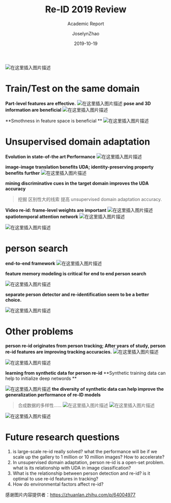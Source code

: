 ﻿---
layout:     post
title:      Re-ID 2019 Review
subtitle:   Academic Report
date:       2019-10-19
author:     JoselynZhao
header-img: img/post-bg-cook.jpg
catalog: true
tags:
    - Re-ID 
---

![在这里插入图片描述](https://img-blog.csdnimg.cn/20191019095219348.png?x-oss-process=image/watermark,type_ZmFuZ3poZW5naGVpdGk,shadow_10,text_aHR0cHM6Ly9ibG9nLmNzZG4ubmV0L05HVWV2ZXIxNQ==,size_16,color_FFFFFF,t_70)

# Train/Test on the same domain
**Part-level features are effective.**
![在这里插入图片描述](https://img-blog.csdnimg.cn/2019101909554897.png?x-oss-process=image/watermark,type_ZmFuZ3poZW5naGVpdGk,shadow_10,text_aHR0cHM6Ly9ibG9nLmNzZG4ubmV0L05HVWV2ZXIxNQ==,size_16,color_FFFFFF,t_70)
**pose and 3D information are beneficial**
![在这里插入图片描述](https://img-blog.csdnimg.cn/20191019102449622.png?x-oss-process=image/watermark,type_ZmFuZ3poZW5naGVpdGk,shadow_10,text_aHR0cHM6Ly9ibG9nLmNzZG4ubmV0L05HVWV2ZXIxNQ==,size_16,color_FFFFFF,t_70)

**Smothness in feature space is beneficial **
![在这里插入图片描述](https://img-blog.csdnimg.cn/20191019104927564.png?x-oss-process=image/watermark,type_ZmFuZ3poZW5naGVpdGk,shadow_10,text_aHR0cHM6Ly9ibG9nLmNzZG4ubmV0L05HVWV2ZXIxNQ==,size_16,color_FFFFFF,t_70)



# Unsupervised domain adaptation

**Evolution in state-of-the art Performance**
![在这里插入图片描述](https://img-blog.csdnimg.cn/20191019110659393.png?x-oss-process=image/watermark,type_ZmFuZ3poZW5naGVpdGk,shadow_10,text_aHR0cHM6Ly9ibG9nLmNzZG4ubmV0L05HVWV2ZXIxNQ==,size_16,color_FFFFFF,t_70)

**image-image translation benefits UDA; identity-preserving property benefits further**
![在这里插入图片描述](https://img-blog.csdnimg.cn/20191019110912847.png?x-oss-process=image/watermark,type_ZmFuZ3poZW5naGVpdGk,shadow_10,text_aHR0cHM6Ly9ibG9nLmNzZG4ubmV0L05HVWV2ZXIxNQ==,size_16,color_FFFFFF,t_70)

**mining discriminative cues in the target domain improves the UDA accuracy**
>挖掘 区别性大的线索 提高 unsupervised domain adaptation accuracy.

**Video re-id: frame-level weights are important**
![在这里插入图片描述](https://img-blog.csdnimg.cn/20191019160235143.png?x-oss-process=image/watermark,type_ZmFuZ3poZW5naGVpdGk,shadow_10,text_aHR0cHM6Ly9ibG9nLmNzZG4ubmV0L05HVWV2ZXIxNQ==,size_16,color_FFFFFF,t_70)
**spatiotemporal attention network**
![在这里插入图片描述](https://img-blog.csdnimg.cn/2019101916025470.png?x-oss-process=image/watermark,type_ZmFuZ3poZW5naGVpdGk,shadow_10,text_aHR0cHM6Ly9ibG9nLmNzZG4ubmV0L05HVWV2ZXIxNQ==,size_16,color_FFFFFF,t_70)

![在这里插入图片描述](https://img-blog.csdnimg.cn/20191019160307190.png?x-oss-process=image/watermark,type_ZmFuZ3poZW5naGVpdGk,shadow_10,text_aHR0cHM6Ly9ibG9nLmNzZG4ubmV0L05HVWV2ZXIxNQ==,size_16,color_FFFFFF,t_70)
# person search

**end-to-end framework**
![在这里插入图片描述](https://img-blog.csdnimg.cn/20191019163052396.png?x-oss-process=image/watermark,type_ZmFuZ3poZW5naGVpdGk,shadow_10,text_aHR0cHM6Ly9ibG9nLmNzZG4ubmV0L05HVWV2ZXIxNQ==,size_16,color_FFFFFF,t_70)

**feature memory modeling is critical for end to end person search**

![在这里插入图片描述](https://img-blog.csdnimg.cn/20191019163139194.png?x-oss-process=image/watermark,type_ZmFuZ3poZW5naGVpdGk,shadow_10,text_aHR0cHM6Ly9ibG9nLmNzZG4ubmV0L05HVWV2ZXIxNQ==,size_16,color_FFFFFF,t_70)

**separate person detector and re-identification seem to be a better choice.**

![在这里插入图片描述](https://img-blog.csdnimg.cn/20191019163559606.png?x-oss-process=image/watermark,type_ZmFuZ3poZW5naGVpdGk,shadow_10,text_aHR0cHM6Ly9ibG9nLmNzZG4ubmV0L05HVWV2ZXIxNQ==,size_16,color_FFFFFF,t_70)

# Other problems

**person re-id originates from person tracking; After years of study, person re-id features are improving tracking accuracies.**
![在这里插入图片描述](https://img-blog.csdnimg.cn/20191019170526810.png?x-oss-process=image/watermark,type_ZmFuZ3poZW5naGVpdGk,shadow_10,text_aHR0cHM6Ly9ibG9nLmNzZG4ubmV0L05HVWV2ZXIxNQ==,size_16,color_FFFFFF,t_70)

![在这里插入图片描述](https://img-blog.csdnimg.cn/20191019170614999.png?x-oss-process=image/watermark,type_ZmFuZ3poZW5naGVpdGk,shadow_10,text_aHR0cHM6Ly9ibG9nLmNzZG4ubmV0L05HVWV2ZXIxNQ==,size_16,color_FFFFFF,t_70)

**learning from synthetic data for person re-id**
**Synthetic training data can help to initialize deep networds **

![在这里插入图片描述](https://img-blog.csdnimg.cn/20191019170814694.png?x-oss-process=image/watermark,type_ZmFuZ3poZW5naGVpdGk,shadow_10,text_aHR0cHM6Ly9ibG9nLmNzZG4ubmV0L05HVWV2ZXIxNQ==,size_16,color_FFFFFF,t_70)
**the diversity of synthetic data can help improve the generalization performance of re-ID models** 
>合成数据的多样性……
![在这里插入图片描述](https://img-blog.csdnimg.cn/20191019172223622.png?x-oss-process=image/watermark,type_ZmFuZ3poZW5naGVpdGk,shadow_10,text_aHR0cHM6Ly9ibG9nLmNzZG4ubmV0L05HVWV2ZXIxNQ==,size_16,color_FFFFFF,t_70)
![在这里插入图片描述](https://img-blog.csdnimg.cn/20191019172203899.png?x-oss-process=image/watermark,type_ZmFuZ3poZW5naGVpdGk,shadow_10,text_aHR0cHM6Ly9ibG9nLmNzZG4ubmV0L05HVWV2ZXIxNQ==,size_16,color_FFFFFF,t_70)

![在这里插入图片描述](https://img-blog.csdnimg.cn/20191019172155714.png?x-oss-process=image/watermark,type_ZmFuZ3poZW5naGVpdGk,shadow_10,text_aHR0cHM6Ly9ibG9nLmNzZG4ubmV0L05HVWV2ZXIxNQ==,size_16,color_FFFFFF,t_70)

# Future research questions
1. is large-scale re-id really solved? what the performance will be if we scale up the gallery to 1 million or 10 million images? How to accelerate?
2.  In unsupervised domain adaptation, person re-id is a open-set problem. what is its relationship with UDA in image classification?
3. What is the relationship between person detection and re-id? is it optimal to use re-id features in tracking?
4. How do environmental factors affect re-id?


感谢图片内容提供者：https://zhuanlan.zhihu.com/p/64004977
